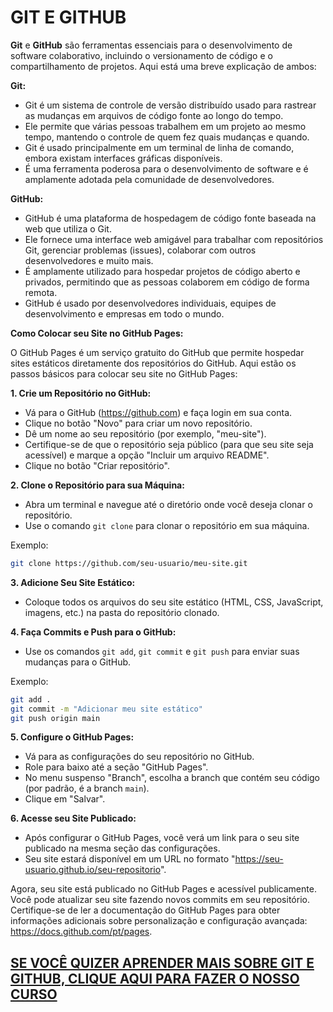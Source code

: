 # GIT E GITHUB
**Git** e **GitHub** são ferramentas essenciais para o desenvolvimento de software colaborativo, incluindo o versionamento de código e o compartilhamento de projetos. Aqui está uma breve explicação de ambos:

**Git:**
- Git é um sistema de controle de versão distribuído usado para rastrear as mudanças em arquivos de código fonte ao longo do tempo.
- Ele permite que várias pessoas trabalhem em um projeto ao mesmo tempo, mantendo o controle de quem fez quais mudanças e quando.
- Git é usado principalmente em um terminal de linha de comando, embora existam interfaces gráficas disponíveis.
- É uma ferramenta poderosa para o desenvolvimento de software e é amplamente adotada pela comunidade de desenvolvedores.

**GitHub:**
- GitHub é uma plataforma de hospedagem de código fonte baseada na web que utiliza o Git.
- Ele fornece uma interface web amigável para trabalhar com repositórios Git, gerenciar problemas (issues), colaborar com outros desenvolvedores e muito mais.
- É amplamente utilizado para hospedar projetos de código aberto e privados, permitindo que as pessoas colaborem em código de forma remota.
- GitHub é usado por desenvolvedores individuais, equipes de desenvolvimento e empresas em todo o mundo.

**Como Colocar seu Site no GitHub Pages:**

O GitHub Pages é um serviço gratuito do GitHub que permite hospedar sites estáticos diretamente dos repositórios do GitHub. Aqui estão os passos básicos para colocar seu site no GitHub Pages:

**1. Crie um Repositório no GitHub:**
   - Vá para o GitHub (https://github.com) e faça login em sua conta.
   - Clique no botão "Novo" para criar um novo repositório.
   - Dê um nome ao seu repositório (por exemplo, "meu-site").
   - Certifique-se de que o repositório seja público (para que seu site seja acessível) e marque a opção "Incluir um arquivo README".
   - Clique no botão "Criar repositório".

**2. Clone o Repositório para sua Máquina:**
   - Abra um terminal e navegue até o diretório onde você deseja clonar o repositório.
   - Use o comando `git clone` para clonar o repositório em sua máquina.
   
   Exemplo:
   ```bash
   git clone https://github.com/seu-usuario/meu-site.git
   ```

**3. Adicione Seu Site Estático:**
   - Coloque todos os arquivos do seu site estático (HTML, CSS, JavaScript, imagens, etc.) na pasta do repositório clonado.

**4. Faça Commits e Push para o GitHub:**
   - Use os comandos `git add`, `git commit` e `git push` para enviar suas mudanças para o GitHub.
   
   Exemplo:
   ```bash
   git add .
   git commit -m "Adicionar meu site estático"
   git push origin main
   ```

**5. Configure o GitHub Pages:**
   - Vá para as configurações do seu repositório no GitHub.
   - Role para baixo até a seção "GitHub Pages".
   - No menu suspenso "Branch", escolha a branch que contém seu código (por padrão, é a branch `main`).
   - Clique em "Salvar".

**6. Acesse seu Site Publicado:**
   - Após configurar o GitHub Pages, você verá um link para o seu site publicado na mesma seção das configurações.
   - Seu site estará disponível em um URL no formato "https://seu-usuario.github.io/seu-repositorio".

Agora, seu site está publicado no GitHub Pages e acessível publicamente. Você pode atualizar seu site fazendo novos commits em seu repositório. Certifique-se de ler a documentação do GitHub Pages para obter informações adicionais sobre personalização e configuração avançada: https://docs.github.com/pt/pages.

## [SE VOCÊ QUIZER APRENDER MAIS SOBRE GIT E GITHUB, CLIQUE AQUI PARA FAZER O NOSSO CURSO](https://github.com/VILHALVA/CURSO-DE-GIT-E-GITHUB)